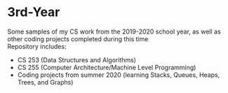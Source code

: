 # 3rd-Year
Some samples of my CS work from the 2019-2020 school year, as well as other coding projects completed during this time
<br> Repository includes:
  - CS 253 (Data Structures and Algorithms)
  - CS 255 (Computer Architecture/Machine Level Programming)
  - Coding projects from summer 2020 (learning Stacks, Queues, Heaps, Trees, and Graphs)

